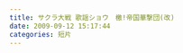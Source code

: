```yaml
---
title: サクラ大戦 歌謡ショウ　檄!帝国華撃団(改)
date: 2009-09-12 15:17:44
categories: 短片
---
```


<object height="360" width="480"><param name="movie" value="http://www.dailymotion.com/swf/video/x6y6mh?additionalInfos=0"></param><param name="allowFullScreen" value="true"></param><param name="allowScriptAccess" value="always"></param><embed allowfullscreen="true" allowscriptaccess="always" height="360" src="http://www.dailymotion.com/swf/video/x6y6mh?additionalInfos=0" type="application/x-shockwave-flash" width="480"></embed></object>  